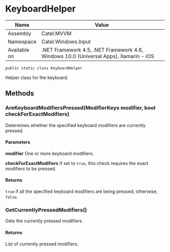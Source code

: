 

# KeyboardHelper

Name|Value
---|---
Assembly|Catel.MVVM
Namespace|Catel.Windows.Input
Available on|.NET Framework 4.5, .NET Framework 4.6, Windows 10.0 (Universal Apps), Xamarin - iOS

```
public static class KeyboardHelper
```

Helper class for the keyboard.



## Methods

### AreKeyboardModifiersPressed(ModifierKeys modifier, bool checkForExactModifiers)

Determines whether the specified keyboard modifiers are currently pressed.

#### Parameters

**modifier**
One or more keyboard modifiers.

**checkForExactModifiers**
if set to ```true```, this check requires the exact modifiers to be pressed.

#### Returns

```true``` if all the specified keyboard modifiers are being pressed; otherwise, ```false```.



### GetCurrentlyPressedModifiers()

Gets the currently pressed modifiers.

#### Returns

List of currently pressed modifiers.




